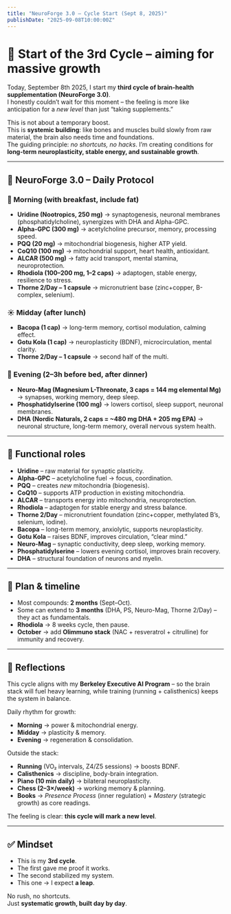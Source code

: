 ```yaml
---
title: "NeuroForge 3.0 – Cycle Start (Sept 8, 2025)"
publishDate: "2025-09-08T10:00:00Z"
---
```


# 🚀 Start of the 3rd Cycle – aiming for massive growth

Today, September 8th 2025, I start my **third cycle of brain-health supplementation (NeuroForge 3.0)**.  
I honestly couldn’t wait for this moment – the feeling is more like anticipation for a *new level* than just “taking supplements.”  

This is not about a temporary boost.  
This is **systemic building**: like bones and muscles build slowly from raw material, the brain also needs time and foundations.  
The guiding principle: *no shortcuts, no hacks*. I’m creating conditions for **long-term neuroplasticity, stable energy, and sustainable growth**.  

---

## 🧠 NeuroForge 3.0 – Daily Protocol

### 🌅 Morning (with breakfast, include fat)
- **Uridine (Nootropics, 250 mg)** → synaptogenesis, neuronal membranes (phosphatidylcholine), synergizes with DHA and Alpha-GPC.  
- **Alpha-GPC (300 mg)** → acetylcholine precursor, memory, processing speed.  
- **PQQ (20 mg)** → mitochondrial biogenesis, higher ATP yield.  
- **CoQ10 (100 mg)** → mitochondrial support, heart health, antioxidant.  
- **ALCAR (500 mg)** → fatty acid transport, mental stamina, neuroprotection.  
- **Rhodiola (100–200 mg, 1–2 caps)** → adaptogen, stable energy, resilience to stress.  
- **Thorne 2/Day – 1 capsule** → micronutrient base (zinc+copper, B-complex, selenium).  

### ☀️ Midday (after lunch)
- **Bacopa (1 cap)** → long-term memory, cortisol modulation, calming effect.  
- **Gotu Kola (1 cap)** → neuroplasticity (BDNF), microcirculation, mental clarity.  
- **Thorne 2/Day – 1 capsule** → second half of the multi.  

### 🌙 Evening (2–3h before bed, after dinner)
- **Neuro-Mag (Magnesium L-Threonate, 3 caps = 144 mg elemental Mg)** → synapses, working memory, deep sleep.  
- **Phosphatidylserine (100 mg)** → lowers cortisol, sleep support, neuronal membranes.  
- **DHA (Nordic Naturals, 2 caps = ~480 mg DHA + 205 mg EPA)** → neuronal structure, long-term memory, overall nervous system health.  

---

## 📌 Functional roles

- **Uridine** – raw material for synaptic plasticity.  
- **Alpha-GPC** – acetylcholine fuel → focus, coordination.  
- **PQQ** – creates *new* mitochondria (biogenesis).  
- **CoQ10** – supports ATP production in existing mitochondria.  
- **ALCAR** – transports energy into mitochondria, neuroprotection.  
- **Rhodiola** – adaptogen for stable energy and stress balance.  
- **Thorne 2/Day** – micronutrient foundation (zinc+copper, methylated B’s, selenium, iodine).  
- **Bacopa** – long-term memory, anxiolytic, supports neuroplasticity.  
- **Gotu Kola** – raises BDNF, improves circulation, “clear mind.”  
- **Neuro-Mag** – synaptic conductivity, deep sleep, working memory.  
- **Phosphatidylserine** – lowers evening cortisol, improves brain recovery.  
- **DHA** – structural foundation of neurons and myelin.  

---

## 🎯 Plan & timeline

- Most compounds: **2 months** (Sept–Oct).  
- Some can extend to **3 months** (DHA, PS, Neuro-Mag, Thorne 2/Day) – they act as fundamentals.  
- **Rhodiola** → 8 weeks cycle, then pause.  
- **October** → add **Olimmuno stack** (NAC + resveratrol + citrulline) for immunity and recovery.  

---

## 🧭 Reflections

This cycle aligns with my **Berkeley Executive AI Program** – so the brain stack will fuel heavy learning, while training (running + calisthenics) keeps the system in balance.  

Daily rhythm for growth:  
- **Morning** → power & mitochondrial energy.  
- **Midday** → plasticity & memory.  
- **Evening** → regeneration & consolidation.  

Outside the stack:  
- **Running** (VO₂ intervals, Z4/Z5 sessions) → boosts BDNF.  
- **Calisthenics** → discipline, body-brain integration.  
- **Piano (10 min daily)** → bilateral neuroplasticity.  
- **Chess (2–3×/week)** → working memory & planning.  
- **Books** → *Presence Process* (inner regulation) + *Mastery* (strategic growth) as core readings.  

The feeling is clear: **this cycle will mark a new level**.  

---

## ✅ Mindset

- This is my **3rd cycle**.  
- The first gave me proof it works.  
- The second stabilized my system.  
- This one → I expect **a leap**.  

No rush, no shortcuts.  
Just **systematic growth, built day by day**.  

